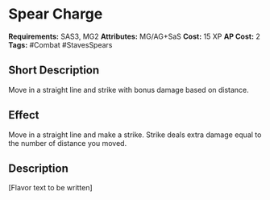 # Spear Charge

**Requirements:** SAS3, MG2
**Attributes:** MG/AG+SaS
**Cost:** 15 XP
**AP Cost:** 2
**Tags:** #Combat #StavesSpears

## Short Description
Move in a straight line and strike with bonus damage based on distance.

## Effect
Move in a straight line and make a strike. Strike deals extra damage equal to the number of distance you moved.

## Description
[Flavor text to be written]